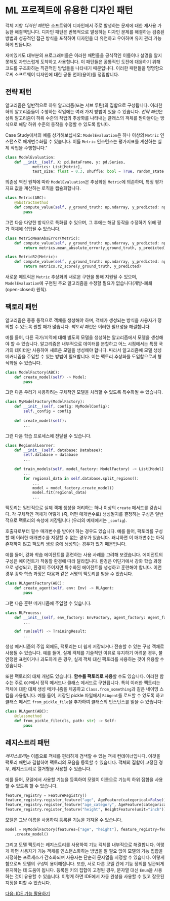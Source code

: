 # ML 프로젝트에 유용한 디자인 패턴

객체 지향 *디자인 패턴*은 소프트웨어 디자인에서 주로 발생하는 문제에 대한 재사용 가능한 해결책입니다. 디자인 패턴은 반복적으로 발생하는 디자인 문제를 해결하는 검증된 방법과 성공적인 접근 방식을 포착하여 디자인을 더 유연하고 우아하며 유지 관리 가능하게 만듭니다.

재미있게도 대부분의 프로그래머들은 이러한 패턴들을 공식적인 이름이나 설명을 알지 못해도 자연스럽게 도착하고 사용합니다. 이 패턴들은 공통적인 도전에 대응하기 위해 코드를 구조화하는 직관적인 방법들을 나타내기 때문입니다. 이러한 패턴들을 명명함으로써 소프트웨어 디자인에 대한 공통 언어(용어)를 정립합니다.

## 전략 패턴

알고리즘은 일반적으로 하위 알고리즘(또는 서브 루틴)의 집합으로 구성됩니다. 이러한 하위 알고리즘들이 수행하는 작업에는 여러 가지 방법이 있을 수 있습니다. *전략 패턴*은 상위 알고리즘이 하위 수준의 작업의 추상화를 나타내는 클래스의 객체를 받아들이는 방식으로 해당 하위 수준의 동작을 수정할 수 있도록 합니다.

Case Study에서의 예를 상기해보십시오: `ModelEvaluation`은 하나 이상의 `Metric` 인스턴스로 매개변수화될 수 있습니다.
이들 `Metric` 인스턴스는 평가지표를 계산하는 실제 작업을 수행합니다."

```python
class ModelEvaluation:
    def __init__(self, X: pd.DataFrame, y: pd.Series,
            metrics: List[Metric],
            test_size: float = 0.3, shuffle: bool = True, random_state: int = 42):
```

의존성 역전 원칙에 따라 `ModelEvaluation`은 추상화된 `Metric`에 의존하며, 특정 평가지표 값을 계산하는 로직을 캡슐화합니다.

```python
class Metric(ABC):
    @abstractmethod
    def compute_value(self, y_ground_truth: np.ndarray, y_predicted: np.ndarray) -> float:
        pass
```

그런 다음 다양한 방식으로 특화될 수 있으며, 그 후에는 해당 동작을 수정하기 위해 평가 객체에 삽입될 수 있습니다.

```python
class MetricMeanAbsError(Metric):
    def compute_value(self, y_ground_truth: np.ndarray, y_predicted: np.ndarray) -> float:
        return metrics.mean_absolute_error(y_ground_truth, y_predicted)

class MetricR2(Metric):
    def compute_value(self, y_ground_truth: np.ndarray, y_predicted: np.ndarray) -> float:
        return metrics.r2_score(y_ground_truth, y_predicted)
```

새로운 메트릭은 `Metric` 추상화의 새로운 구현을 통해 지원될 수 있으며, `ModelEvaluation`에 구현된 주요 알고리즘을 수정할 필요가 없습니다(개방-폐쇄(open-closed) 원칙).

## 팩토리 패턴

알고리즘은 종종 동적으로 객체를 생성해야 하며, 객체가 생성되는 방식을 사용자가 정의할 수 있도록 원할 때가 많습니다. *팩토리 패턴*은 이러한 필요성을 해결합니다.

예를 들어, 다른 국가/지역에 대해 별도의 모델을 생성하는 알고리즘에서 모델을 생성해야 할 수 있습니다. 알고리즘은 내부적으로 데이터를 분할하고 어느 시점에서는 특정 국가의 데이터만 사용하여 새로운 모델을 생성해야 합니다. 따라서 알고리즘에 모델 생성 메커니즘을 주입할 수 있는 방법이 필요합니다. 이는 팩토리 추상화를 도입함으로써 형식화될 수 있습니다.

```python
class ModelFactory(ABC):
    def create_model(self) -> Model:
        pass
```

그런 다음 우리가 사용하려는 구체적인 모델을 처리할 수 있도록 특수화될 수 있습니다.

```python
class MyModelFactory(ModelFactory):
    def __init__(self, config: MyModelConfig):
        self._config = config
    
    def create_model(self):
        ...
```

그런 다음 학습 프로세스에 전달될 수 있습니다.

```python
class RegionalLearner:
    def __init__(self, database: Database):
        self.database = database
        ...
    
    def train_models(self, model_factory: ModelFactory) -> List[Model]:
        ...
        for regional_data in self.database.split_regions():
            ...
            model = model_factory.create_model()
            model.fit(regional_data)
            ...
```

팩토리는 일반적으로 실제 객체 생성을 처리하는 하나 이상의 `create` 메서드를 갖습니다. 각 구체적인 객체가 어떻게 (즉, 어떤 매개변수로) 생성될지를 결정하는 구성은 일반적으로 팩토리의 속성에 저장됩니다 (우리의 예제에서는 `_config`).

호출자로부터 필수 매개변수를 받아야 하는 경우도 있습니다. 예를 들어, 팩토리를 구성할 때 이러한 매개변수를 지정할 수 없는 경우가 있습니다. 왜냐하면 이 매개변수는 아직 존재하지 않고 팩토리 생성 중에 생성되는 경우가 있기 때문입니다.

예를 들어, 강화 학습 에이전트를 훈련하는 사용 사례를 고려해 보겠습니다. 에이전트의 구성은 에이전트가 작동할 환경에 따라 달라집니다. 환경은 어딘가에서 강화 학습 과정으로 생성되고, 환경이 주어지면 특수화된 에이전트를 생성하고 훈련해야 합니다.
이런 경우 강화 학습 과정은 다음과 같은 서명의 팩토리를 받을 수 있습니다.

```python
class RLAgentFactory(ABC):
    def create_agent(self, env: Env) -> RLAgent:
        pass
```

그런 다음 훈련 메커니즘에 주입할 수 있습니다.

```python
class RLProcess:
    def __init__(self, env_factory: EnvFactory, agent_factory: Agent_factory, ...):
        ...

    def run(self) -> TrainingResult:
        ...
```

생성 메커니즘의 주입 외에도, 팩토리는 더 쉽게 저장되거나 전송할 수 있는 구성 객체로 사용될 수 있습니다. 예를 들어, 실제 객체를 기술적인 이유로 유지하기 어려운 경우, 불안정한 표현이거나 과도하게 큰 경우, 실제 객체 대신 팩토리를 사용하는 것이 유용할 수 있습니다.

또한 팩토리의 대체 개념도 있습니다. **함수를 팩토리로 사용**할 수도 있습니다. 이러한 함수는 주로 `OOP`에서 정적 메서드나 클래스 메서드로 구현됩니다. 특히 이러한 팩토리는 객체에 대한 대체 생성 메커니즘을 제공하고 `Class.from_something`과 같은 네이밍 스킴을 사용합니다. 예를 들어, 저장된 pickle 파일에서 `RLAgent`를 로드할 수 있도록 하고 클래스 메서드 `from_pickle_file`을 추가하여 클래스의 인스턴스를 얻을 수 있습니다:

```python
class RLAgent(ABC):
    @classmethod
    def from_pickle_file(cls, path: str) -> Self:
        pass
```

## 레지스트리 패턴

*레지스트리*는 이름으로 객체를 편리하게 검색할 수 있는 객체 컨테이너입니다. 이것을 팩토리 패턴과 결합하여 팩토리의 모음을 등록할 수 있습니다.
객체의 집합이 고정된 경우, 레지스트리로 열거형을 사용할 수 있습니다.

예를 들어, 모델에서 사용할 기능을 등록하여 모델이 이름으로 기능의 하위 집합을 사용할 수 있도록 할 수 있습니다.

```python
feature_registry = FeatureRegistry()
feature_registry.register_feature("age", AgeFeature(categorical=False))
feature_registry.register_feature("age_category", AgeFeature(categorical=True))
feature_registry.register_feature("height", HeightFeature(unit="inch"))
```

모델은 그냥 이름을 사용하여 등록된 기능을 가져올 수 있습니다.

```python
model = MyModelFactory(features=["age", "height"], feature_registry=feature_registry) \
    .create_model() 
```

그리고 모델 팩토리는 레지스트리를 사용하여 기능 객체를 내부적으로 해결합니다. 이렇게 하면 사용자가 기능 객체를 인스턴스화하는 방법을 알 필요 없이 모델의 기능 집합을 지정하는 프로세스가 간소화되며 사용자는 단순히 문자열을 지정할 수 있습니다.
이렇게 함으로써 모델의 *구성*이 용이해집니다. 또한, 서로 다른 모델 간에 기능 정의를 일관되게 유지하는 데 도움이 됩니다.
등록된 키의 집합이 고정된 경우, 문자열 대신 `Enum`을 사용하는 것이 유용할 수 있습니다. 이렇게 하면 IDE에서 자동 완성을 사용할 수 있고 잘못된 지정을 피할 수 있습니다.

[다음: IDE 기능 활용하기](../05-ide-features/README.md)